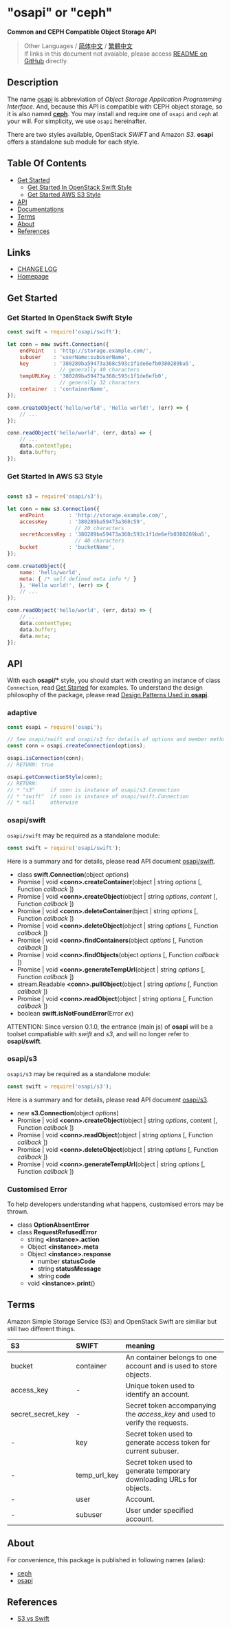 #	"osapi" or "ceph"
__Common and CEPH Compatible Object Storage API__

>	Other Languages / [简体中文](./README.zh_CN.md) / [繁體中文](./README.zh_TW.md)  
>	If links in this document not avaiable, please access [README on GitHub](https://github.com/YounGoat/nodejs.osapi/blob/master/README.md) directly.

##  Description

The name [osapi](https://www.npmjs.com/package/osapi) is abbreviation of *Object Storage Application Programming Interface*. And, because this API is compatible with CEPH object storage, so it is also named __[ceph](https://www.npmjs.com/package/ceph)__. You may install and require one of `osapi` and `ceph` at your will. For simplicity, we use `osapi` hereinafter.

There are two styles available, OpenStack *SWIFT* and Amazon *S3*. __osapi__ offers a standalone sub module for each style.

##	Table Of Contents

*	[Get Started](#get-started)
	*	[Get Started In OpenStack Swift Style](#get-started-with-openstack-swift-style)
	*	[Get Started  AWS S3 Style](#get-started-with-openstack-swift-style)
*	[API](#api)
*	[Documentations](./docs/index.md)
*	[Terms](#terms)
*	[About](#about)
*	[References](#references)

##	Links

*	[CHANGE LOG](./CHANGELOG.md)
*	[Homepage](https://github.com/YounGoat/nodejs.osapi)

##	Get Started

###	Get Started In OpenStack Swift Style

```javascript
const swift = require('osapi/swift');

let conn = new swift.Connection({
    endPoint   : 'http://storage.example.com/',
    subuser    : 'userName:subUserName',
    key        : '380289ba59473a368c593c1f1de6efb0380289ba5',
                 // generally 40 characters 
    tempURLKey : '380289ba59473a368c593c1f1de6efb0', 
                 // generally 32 characters
    container  : 'containerName',
});

conn.createObject('hello/world', 'Hello world!', (err) => {
    // ...
});

conn.readObject('hello/world', (err, data) => {
    // ...
    data.contentType;
    data.buffer;
});
```

###	Get Started In AWS S3 Style

```javascript

const s3 = require('osapi/s3');

let conn = new s3.Connection({
    endPoint        : 'http://storage.example.com/',
    accessKey       : '380289ba59473a368c59', 
                      // 20 characters 
    secretAccessKey : '380289ba59473a368c593c1f1de6efb0380289ba5', 
                      // 40 characters
    bucket          : 'bucketName',
});

conn.createObject({
    name: 'hello/world',
    meta: { /* self defined meta info */ }
    }, 'Hello world!', (err) => {
    // ...
});

conn.readObject('hello/world', (err, data) => {
    // ...
    data.contentType;
    data.buffer;
    data.meta;
});
```

##	API

With each __osapi/*__ style, you should start with creating an instance of class `Connection`, read [Get Started](#get-started) for examples. To understand the design philosophy of the package, please read [Design Patterns Used in __osapi__](./docs/design.md).

###	adaptive

```javascript
const osapi = require('osapi');

// See osapi/swift and osapi/s3 for details of options and member methods of the created connection.
const conn = osapi.createConnection(options);

osapi.isConnection(conn);
// RETURN: true

osapi.getConnectionStyle(conn);
// RETURN: 
// * "s3"     if conn is instance of osapi/s3.Connection
// * "swift"  if conn is instance of osapi/swift.Connection
// * null     otherwise
```

###	osapi/swift

`osapi/swift` may be required as a standalone module:

```javascript
const swift = require('osapi/swift');
```

Here is a summary and for details, please read API document [osapi/swift](./docs/swift/index.md).

*	class __swift.Connection__(object *options*)
*	Promise | void __\<conn\>.createContainer__(object | string *options* [, Function *callback* ])
*	Promise | void __\<conn\>.createObject__(object | string *options*, *content* [, Function *callback* ])
*	Promise | void __\<conn\>.deleteContainer__(bject | string *options* [, Function *callback* ])
*	Promise | void __\<conn\>.deleteObject__(object | string *options* [, Function *callback* ])
*	Promise | void __\<conn\>.findContainers__(object *options* [, Function *callback* ])
*	Promise | void __\<conn\>.findObjects__(object *options* [, Function *callback* ])
*	Promise | void __\<conn\>.generateTempUrl__(object | string *options* [, Function *callback* ])
*	stream.Readable __\<conn\>.pullObject__(object | string *options* [, Function *callback* ])  
*	Promise | void __\<conn\>.readObject__(object | string *options* [, Function *callback* ])
*   boolean __swift.isNotFoundError__(Error *ex*)

ATTENTION: Since version 0.1.0, the entrance (main js) of __osapi__ will be a toolset compatiable with *swift* and *s3*, and will no longer refer to __osapi/swift__.

###	osapi/s3

`osapi/s3` may be required as a standalone module:

```javascript
const swift = require('osapi/s3');
```

Here is a summary and for details, please read API document [osapi/s3](./docs/s3/index.md).

*	new __s3.Connection__(object *options*)
*	Promise | void __\<conn\>.createObject__(object | string *options*, content [, Function *callback* ])
*	Promise | void __\<conn\>.readObject__(object | string *options* [, Function *callback* ])
*	Promise | void __\<conn\>.deleteObject__(object | string *options* [, Function *callback* ])
*	Promise | void __\<conn\>.generateTempUrl__(object | string *options* [, Function *callback* ])

###	Customised Error

To help developers understanding what happens, customised errors may be thrown.

*	class __OptionAbsentError__
*	class __RequestRefusedError__
	-	string __\<instance\>.action__
	-	Object __\<instance\>.meta__
	-	Object __\<instance\>.response__
		+	number __statusCode__
		+	string __statusMessage__
		+	string __code__
	-	void __\<instance\>.print__()

##  Terms

Amazon Simple Storage Service (S3) and OpenStack Swift are similiar but still two different things.

| S3                   | SWIFT          | meaning        |
| :----------------    | :------------- | :------------- |
| bucket               | container      | An container belongs to one account and is used to store objects. |
| access_key           | -              | Unique token used to identify an account. |
| secret\_secret\_key  | -              | Secret token accompanying the *access_key* and used to verify the requests. |
| -                    | key            | Secret token used to generate access token for current subuser. |
| -                    | temp\_url\_key | Secret token used to generate temporary downloading URLs for objects. |
| -                    | user           | Account. |
| -                    | subuser        | User under specified account. |

##	About

For convenience, this package is published in following names (alias):
*	[ceph](https://www.npmjs.com/package/ceph)
*	[osapi](https://www.npmjs.com/package/osapi)

##  References

*	[S3 vs Swift](https://oldhenhut.com/2016/05/31/s3-vs-swift/)
